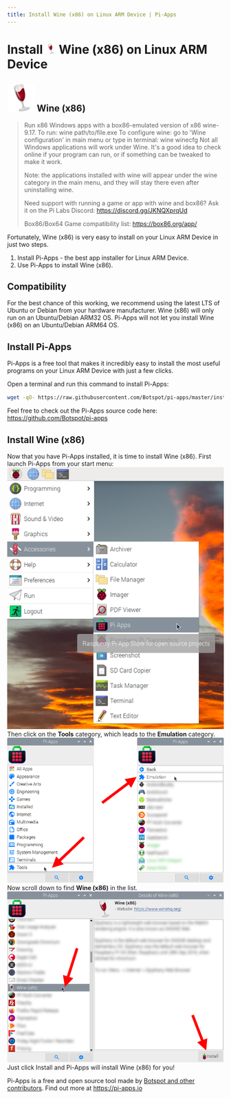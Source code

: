 ```yaml
---
title: Install Wine (x86) on Linux ARM Device | Pi-Apps
---
```

<div class="simple-install-content content">

# Install <img src="/img/app-icons/Wine (x86)/icon-64.png" height=24> Wine (x86) on Linux ARM Device

## <img src="/img/app-icons/Wine (x86)/icon-64.png"> Wine (x86)
> Run x86 Windows apps with a box86-emulated version of x86 wine-9.17.
> To run: wine path/to/file.exe
> To configure wine: go to 'Wine configuration' in main menu or type in terminal: wine winecfg
> Not all Windows applications will work under Wine. It's a good idea to check online if your program can run, or if something can be tweaked to make it work.
> 
> Note: the applications installed with wine will appear under the wine category in the main menu, and they will stay there even after uninstalling wine.
> 
> Need support with running a game or app with wine and box86? Ask it on the Pi Labs Discord: https://discord.gg/JKNQXprqUd
> 
> Box86/Box64 Game compatibility list: https://box86.org/app/

Fortunately, Wine (x86) is very easy to install on your Linux ARM Device in just two steps.
1. Install Pi-Apps - the best app installer for Linux ARM Device.
2. Use Pi-Apps to install Wine (x86).
</div>
<div class="simple-install-content content">

## Compatibility
For the best chance of this working, we recommend using the latest LTS of Ubuntu or Debian from your hardware manufacturer.
Wine (x86) will only run on an Ubuntu/Debian ARM32 OS. Pi-Apps will not let you install Wine (x86) on an Ubuntu/Debian ARM64 OS.
</div>
<div class="simple-install-content content">

## Install Pi-Apps

Pi-Apps is a free tool that makes it incredibly easy to install the most useful programs on your Linux ARM Device with just a few clicks.

Open a terminal and run this command to install Pi-Apps:
```bash
wget -qO- https://raw.githubusercontent.com/Botspot/pi-apps/master/install | bash
```
Feel free to check out the Pi-Apps source code here: https://github.com/Botspot/pi-apps
</div>
<div class="simple-install-content content">

## Install Wine (x86)

Now that you have Pi-Apps installed, it is time to install Wine (x86).
First launch Pi-Apps from your start menu:
<img src="/img/start-menu.png">
Then click on the <b>Tools</b> category, which leads to the <b>Emulation</b> category.
<img src="/img/category-selections/Emulation.png">
Now scroll down to find <b>Wine (x86)</b> in the list.
<img src="/img/app-icons/Wine (x86)/app-selection.png">
Just click Install and Pi-Apps will install Wine (x86) for you!
</div>
<div class="simple-install-content content">

Pi-Apps is a free and open source tool made by [Botspot and other contributors](/about/#contributors). Find out more at https://pi-apps.io
</div>
